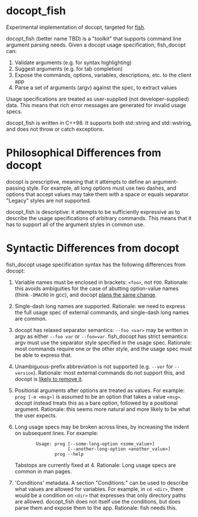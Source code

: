 docopt_fish
===========

Experimental implementation of docopt, targeted for [fish](http://github.com/fish-shell/fish-shell/).

docopt_fish (better name TBD) is a "toolkit" that supports command line argument parsing needs. Given a docopt usage specification, fish_docopt can:

1. Validate arguments (e.g. for syntax highlighting)
2. Suggest arguments (e.g. for tab completion)
3. Expose the commands, options, variables, descriptions, etc. to the client app
4. Parse a set of arguments (argv) against the spec, to extract values

Usage specifications are treated as user-supplied (not developer-supplied) data. This means that rich error messages are generated for invalid usage specs.

docopt_fish is written in C++98. It supports both std::string and std::wstring, and does not throw or catch exceptions.

Philosophical Differences from docopt
=====================

docopt is prescriptive, meaning that it attempts to define an argument-passing style. For example, all long options must use two dashes, and options that accept values may take them with a space or equals separator. "Legacy" styles are not supported.

docopt_fish is descriptive: it attempts to be sufficiently expressive as to describe the usage specifications of arbitrary commands. This means that it has to support all of the argument styles in common use.

Syntactic Differences from docopt
=====================

fish_docopt usage specification syntax has the following differences from docopt:

1. Variable names must be enclosed in brackets: `<foo>`, not `FOO`. Rationale: this avoids ambiguities for the case of abutting option-value names (think `-DMACRO` in gcc), and docopt [plans the same change](https://github.com/docopt/docopt/issues/50).
2. Single-dash long names are supported. Rationale: we need to express the full usage spec of external commands, and single-dash long names are common.
3. docopt has relaxed separator semantics: `--foo <var>` may be written in argv as either `--foo var` or `--foo=var`. fish_docopt has strict semantics: argv must use the separator style specified in the usage spec. Rationale: most commands require one or the other style, and the usage spec must be able to express that.
4. Unambiguous-prefix abbreviation is not supported (e.g. `--ver` for `--version`). Rationale: most external commands do not support this, and docopt is [likely to remove it](https://github.com/docopt/docopt/issues/104#issuecomment-17539841).
5. Positional arguments after options are treated as values. For example: `prog [-m <msg>]` is assumed to be an option that takes a value `<msg>`. docopt instead treats this as a bare option, followed by a positional argument. Rationale: this seems more natural and more likely to be what the user expects.
6. Long usage specs may be broken across lines, by increasing the indent on subsequent lines. For example:

          	   Usage: prog [--some-long-option <some_value>]
          	               [--another-long-option <another_value>]
          		      prog --help

	Tabstops are currently fixed at 4.
	Rationale: Long usage specs are common in man pages.
7. 'Conditions' metadata. A section "Conditions:" can be used to describe what values are allowed for variables. For example, in `cd <dir>`, there would be a condition on `<dir>` that expresses that only directory paths are allowed. docopt_fish does not itself use the conditions, but does parse them and expose them to the app. Rationale: fish needs this.
